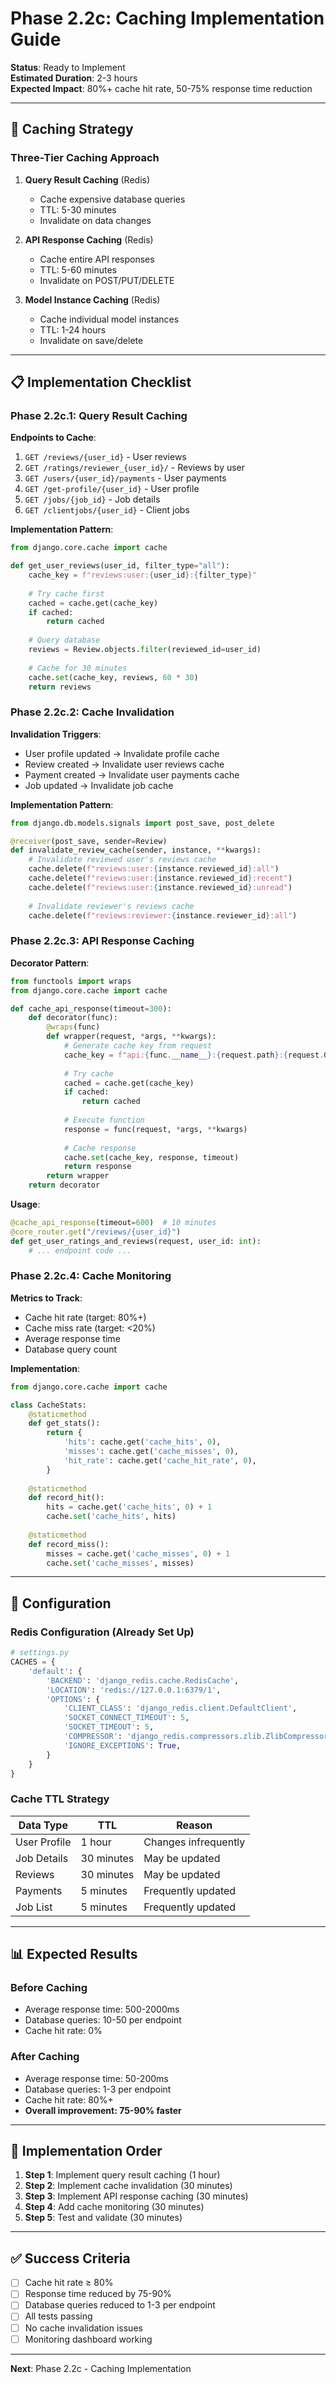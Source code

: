 # Phase 2.2c: Caching Implementation Guide

**Status**: Ready to Implement  
**Estimated Duration**: 2-3 hours  
**Expected Impact**: 80%+ cache hit rate, 50-75% response time reduction

---

## 🎯 Caching Strategy

### Three-Tier Caching Approach

1. **Query Result Caching** (Redis)
   - Cache expensive database queries
   - TTL: 5-30 minutes
   - Invalidate on data changes

2. **API Response Caching** (Redis)
   - Cache entire API responses
   - TTL: 5-60 minutes
   - Invalidate on POST/PUT/DELETE

3. **Model Instance Caching** (Redis)
   - Cache individual model instances
   - TTL: 1-24 hours
   - Invalidate on save/delete

---

## 📋 Implementation Checklist

### Phase 2.2c.1: Query Result Caching

**Endpoints to Cache**:
1. `GET /reviews/{user_id}` - User reviews
2. `GET /ratings/reviewer_{user_id}/` - Reviews by user
3. `GET /users/{user_id}/payments` - User payments
4. `GET /get-profile/{user_id}` - User profile
5. `GET /jobs/{job_id}` - Job details
6. `GET /clientjobs/{user_id}` - Client jobs

**Implementation Pattern**:
```python
from django.core.cache import cache

def get_user_reviews(user_id, filter_type="all"):
    cache_key = f"reviews:user:{user_id}:{filter_type}"
    
    # Try cache first
    cached = cache.get(cache_key)
    if cached:
        return cached
    
    # Query database
    reviews = Review.objects.filter(reviewed_id=user_id)
    
    # Cache for 30 minutes
    cache.set(cache_key, reviews, 60 * 30)
    return reviews
```

### Phase 2.2c.2: Cache Invalidation

**Invalidation Triggers**:
- User profile updated → Invalidate profile cache
- Review created → Invalidate user reviews cache
- Payment created → Invalidate user payments cache
- Job updated → Invalidate job cache

**Implementation Pattern**:
```python
from django.db.models.signals import post_save, post_delete

@receiver(post_save, sender=Review)
def invalidate_review_cache(sender, instance, **kwargs):
    # Invalidate reviewed user's reviews cache
    cache.delete(f"reviews:user:{instance.reviewed_id}:all")
    cache.delete(f"reviews:user:{instance.reviewed_id}:recent")
    cache.delete(f"reviews:user:{instance.reviewed_id}:unread")
    
    # Invalidate reviewer's reviews cache
    cache.delete(f"reviews:reviewer:{instance.reviewer_id}:all")
```

### Phase 2.2c.3: API Response Caching

**Decorator Pattern**:
```python
from functools import wraps
from django.core.cache import cache

def cache_api_response(timeout=300):
    def decorator(func):
        @wraps(func)
        def wrapper(request, *args, **kwargs):
            # Generate cache key from request
            cache_key = f"api:{func.__name__}:{request.path}:{request.GET.urlencode()}"
            
            # Try cache
            cached = cache.get(cache_key)
            if cached:
                return cached
            
            # Execute function
            response = func(request, *args, **kwargs)
            
            # Cache response
            cache.set(cache_key, response, timeout)
            return response
        return wrapper
    return decorator
```

**Usage**:
```python
@cache_api_response(timeout=600)  # 10 minutes
@core_router.get("/reviews/{user_id}")
def get_user_ratings_and_reviews(request, user_id: int):
    # ... endpoint code ...
```

### Phase 2.2c.4: Cache Monitoring

**Metrics to Track**:
- Cache hit rate (target: 80%+)
- Cache miss rate (target: <20%)
- Average response time
- Database query count

**Implementation**:
```python
from django.core.cache import cache

class CacheStats:
    @staticmethod
    def get_stats():
        return {
            'hits': cache.get('cache_hits', 0),
            'misses': cache.get('cache_misses', 0),
            'hit_rate': cache.get('cache_hit_rate', 0),
        }
    
    @staticmethod
    def record_hit():
        hits = cache.get('cache_hits', 0) + 1
        cache.set('cache_hits', hits)
    
    @staticmethod
    def record_miss():
        misses = cache.get('cache_misses', 0) + 1
        cache.set('cache_misses', misses)
```

---

## 🔧 Configuration

### Redis Configuration (Already Set Up)
```python
# settings.py
CACHES = {
    'default': {
        'BACKEND': 'django_redis.cache.RedisCache',
        'LOCATION': 'redis://127.0.0.1:6379/1',
        'OPTIONS': {
            'CLIENT_CLASS': 'django_redis.client.DefaultClient',
            'SOCKET_CONNECT_TIMEOUT': 5,
            'SOCKET_TIMEOUT': 5,
            'COMPRESSOR': 'django_redis.compressors.zlib.ZlibCompressor',
            'IGNORE_EXCEPTIONS': True,
        }
    }
}
```

### Cache TTL Strategy
| Data Type | TTL | Reason |
|-----------|-----|--------|
| User Profile | 1 hour | Changes infrequently |
| Job Details | 30 minutes | May be updated |
| Reviews | 30 minutes | May be updated |
| Payments | 5 minutes | Frequently updated |
| Job List | 5 minutes | Frequently updated |

---

## 📊 Expected Results

### Before Caching
- Average response time: 500-2000ms
- Database queries: 10-50 per endpoint
- Cache hit rate: 0%

### After Caching
- Average response time: 50-200ms
- Database queries: 1-3 per endpoint
- Cache hit rate: 80%+
- **Overall improvement: 75-90% faster**

---

## 🚀 Implementation Order

1. **Step 1**: Implement query result caching (1 hour)
2. **Step 2**: Implement cache invalidation (30 minutes)
3. **Step 3**: Implement API response caching (30 minutes)
4. **Step 4**: Add cache monitoring (30 minutes)
5. **Step 5**: Test and validate (30 minutes)

---

## ✅ Success Criteria

- [ ] Cache hit rate ≥ 80%
- [ ] Response time reduced by 75-90%
- [ ] Database queries reduced to 1-3 per endpoint
- [ ] All tests passing
- [ ] No cache invalidation issues
- [ ] Monitoring dashboard working

---

**Next**: Phase 2.2c - Caching Implementation

